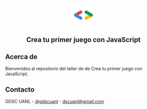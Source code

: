 <br />
<p align="center">
    <img src="./assets/logo.png"  alt="Logo" width="70px" >

  <h2 align="center">Crea tu primer juego con JavaScript</23>

</p>

## Acerca de

Bienvenidos al repositorio del taller de de Crea tu primer juego con JavaScript.


## Contacto

GDSC UANL - [@gdscuanl](https://twitter.com/gdscuanl) - dscuanl@gmail.com
